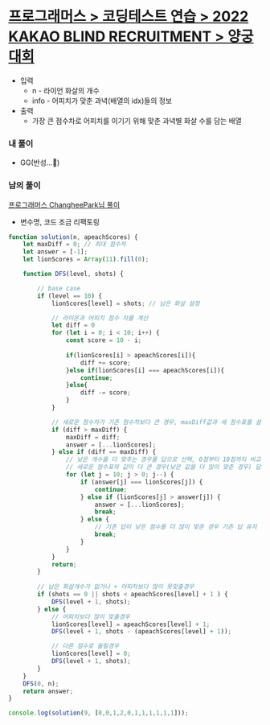# [프로그래머스 > 코딩테스트 연습 > 2022 KAKAO BLIND RECRUITMENT > 양궁대회](https://school.programmers.co.kr/learn/courses/30/lessons/92342)

-   입력
    -   n - 라이언 화살의 개수
    -   info - 어피치가 맞춘 과녁(배열의 idx)들의 정보
-   출력
    -   가장 큰 점수차로 어피치를 이기기 위해 맞춘 과녁별 화살 수를 담는 배열

### 내 풀이

- GG(반성...🫠)

### 남의 풀이

[프로그래머스 ChangheePark님 풀이](https://school.programmers.co.kr/learn/courses/30/lessons/92342/solution_groups?language=javascript)

- 변수명, 코드 조금 리팩토링

```js
function solution(n, apeachScores) {
    let maxDiff = 0; // 최대 점수차
    let answer = [-1];
    let lionScores = Array(11).fill(0);

    function DFS(level, shots) {

        // base case
        if (level == 10) {
            lionScores[level] = shots; // 남은 화살 설정

            // 라이온과 어피치 점수 차를 계산
            let diff = 0
            for (let i = 0; i < 10; i++) {
                const score = 10 - i;
                
                if(lionScores[i] > apeachScores[i]){
                    diff += score;
                }else if(lionScores[i] === apeachScores[i]){
                    continue;
                }else{
                    diff -= score;
                }      
            }

            // 새로운 점수차가 기존 점수차보다 큰 경우, maxDiff값과 새 점수표를 설정
            if (diff > maxDiff) {
                maxDiff = diff;
                answer = [...lionScores];
            } else if (diff == maxDiff) {
                // 낮은 개수를 더 맞추는 경우를 답으로 선택, 0점부터 10점까지 비교
                // 새로운 점수표의 값이 더 큰 경우(낮은 값을 더 많이 맞춘 경우) 답으로 설정
                for (let j = 10; j > 0; j--) {
                    if (answer[j] === lionScores[j]) {
                        continue;
                    } else if (lionScores[j] > answer[j]) {
                        answer = [...lionScores];
                        break;
                    } else {
                        // 기존 답이 낮은 점수를 더 많이 맞춘 경우 기존 답 유지
                        break;
                    }
                }
            }
            return;
        }
        
        // 남은 화살개수가 없거나 + 어피차보다 많이 못맞출경우
        if (shots == 0 || shots < apeachScores[level] + 1 ) {
            DFS(level + 1, shots);
        } else {
            // 어피치보다 많이 맞출경우
            lionScores[level] = apeachScores[level] + 1;
            DFS(level + 1, shots - (apeachScores[level] + 1));

            // 다른 점수로 돌릴경우
            lionScores[level] = 0;
            DFS(level + 1, shots);
        }
    }
    DFS(0, n);
    return answer;
}

console.log(solution(9, [0,0,1,2,0,1,1,1,1,1,1]));
```
